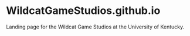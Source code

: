 # WildcatGameStudios.github.io
Landing page for the Wildcat Game Studios at the University of Kentucky.
